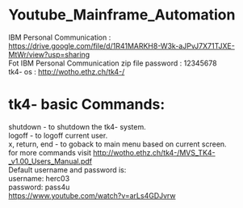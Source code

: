 # Youtube_Mainframe_Automation

IBM Personal Communication : https://drive.google.com/file/d/1R41MARKH8-W3k-aJPvJ7X71TJXE-MtWr/view?usp=sharing
<br>
Fot IBM Personal Communication zip file password : 12345678
<br>
tk4- os : http://wotho.ethz.ch/tk4-/

# tk4- basic Commands:<br>
shutdown - to shutdown the tk4- system.<br>
logoff - to logoff current user.<br>
x, return, end - to goback to main menu based on current screen.<br>
for more commands visit http://wotho.ethz.ch/tk4-/MVS_TK4-_v1.00_Users_Manual.pdf<br>
Default username and password is:<br>
username: herc03<br>
password: pass4u<br>
https://www.youtube.com/watch?v=arLs4GDJvrw
